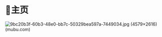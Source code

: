 # 🏡主页

![9bc20b3f-60b3-48e0-bb7c-50329bea597a-7449034.jpg (4579×2616) (mubu.com)](https://api2.mubu.com/v3/document_image/9bc20b3f-60b3-48e0-bb7c-50329bea597a-7449034.jpg)

